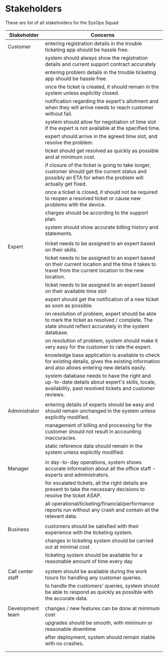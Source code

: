 # Stakeholders

These are list of all stakeholders for the SysOps Squad

| Stakeholder | Concerns |
|-------------|----------|
|Customer |entering registration details in the trouble ticketing app should be hassle free.|
||system should always show the registration details and current support contract accurately|
||entering problem details in the trouble ticketing app should be hassle free.|
||once the ticket is created, it should remain in the system unless explicitly closed.|
||notification regarding the expert's allotment and when they will arrive needs to reach customer without fail.|
||system should allow for negotiation of time slot if the expert is not available at the specified time.|
||expert should arrive in the agreed time slot, and resolve the problem.|
||ticket should get resolved as quickly as possible and at minimum cost.|
||if closure of the ticket is going to take longer, customer should get the current status and possibly an ETA for when the problem will actually get fixed.|
||once a ticket is closed, it should not be required to reopen a resolved ticket or cause new problems with the device.|
||charges should be according to the support plan.|
||system should show accurate billing history and statements.|
|||
|Expert |ticket needs to be assigned to an expert based on their skills.|
||ticket needs to be assigned to an expert based on their current location and the time it takes to travel from the current location to the new location.|
||ticket needs to be assigned to an expert based on their available time slot|
||expert should get the notification of a new ticket as soon as possible.|
||on resolution of problem, expert should be able to mark the ticket as resolved / complete. The state should reflect accurately in the system database.|
||on resolution of problem, system should make it very easy for the customer to rate the expert.|
||knowledge base application is available to check for existing details, gives the existing information and also allows entering new details easily.|
||system database needs to have the right and up-to-date details about expert's skills, locale, availability, past resolved tickets and customer reviews.|
|||
|Administrator |entering details of experts should be easy and should remain unchanged in the system unless explicitly modified.
||management of billing and processing for the customer should not result in accounting inaccuracies.
||static reference data should remain in the system unless explicitly modified.
|||
|Manager | in day-to-day operations, system shows accurate information about all the office staff - experts and administrators.|
||for escalated tickets, all the right details are present to take the necessary decisions to resolve the ticket ASAP.
||all operational/ticketing/financial/performance reports run without any crash and contain all the relevant data.
|||
| Business   | customers should be satisfied with their experience with the ticketing system.  |
|| changes in ticketing system should be carried out at minimal cost |
|| ticketing system should be available for a reasonable amount of time every day |
|||
| Call center staff |system should be available during the work hours for handling any customer queries.
||to handle the customers' queries, system should be able to respond as quickly as possible with the accurate data.
|||
| Development team |changes / new features can be done at minimum cost
||upgrades should be smooth, with minimum or reasonable downtime
||after deployment, system should remain stable with no crashes.
|||
|||
